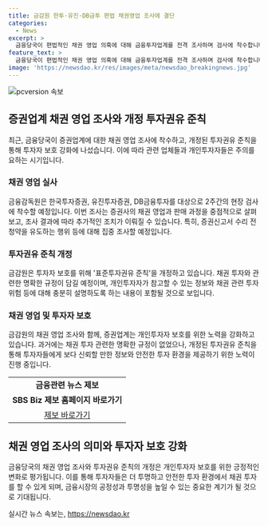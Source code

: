```yaml
---
title: 금감원 한투·유진·DB금투 편법 채권영업 조사에 결단
categories:
  - News
excerpt: >
  금융당국이 편법적인 채권 영업 의혹에 대해 금융투자업계를 전격 조사하며 검사에 착수합니다. 한국투자증권, 유진투자증권, DB금융투자를 대상으로 2주간 현장 검사를 진행하며, 증권신고서 수리 전 청약을 권유하는 행위 등을 주목할 예정입니다. 이는 자본시장법에 의해 불법으로 간주되며, 표준투자권유 준칙 개정 작업도 추진 중입니다. 개인투자자의 보호를 강화하기 위한 조치이며, SBS Biz는 제보를 기다리고 있습니다. [자세히 보기](https://url.kr/9pghjn)
feature_text: >
  금융당국이 편법적인 채권 영업 의혹에 대해 금융투자업계를 전격 조사하며 검사에 착수합니다. 한국투자증권, 유진투자증권, DB금융투자를 대상으로 2주간 현장 검사를 진행하며, 증권신고서 수리 전 청약을 권유하는 행위 등을 주목할 예정입니다. 이는 자본시장법에 의해 불법으로 간주되며, 표준투자권유 준칙 개정 작업도 추진 중입니다. 개인투자자의 보호를 강화하기 위한 조치이며, SBS Biz는 제보를 기다리고 있습니다. [자세히 보기](https://url.kr/9pghjn)
image: 'https://newsdao.kr/res/images/meta/newsdao_breakingnews.jpg'
---
```


<p><img src="https://newsdao.kr/res/images/meta/newsdao_breakingnews.jpg" alt="pcversion 속보" /></p>

<h2 data-ke-size="size26">증권업계 채권 영업 조사와 개정 투자권유 준칙</h2>

<p data-ke-size="size16">최근, 금융당국이 증권업계에 대한 채권 영업 조사에 착수하고, 개정된 투자권유 준칙을 통해 투자자 보호 강화에 나섰습니다. 이에 따라 관련 업체들과 개인투자자들은 주의를 요하는 시기입니다.</p>

<h3>채권 영업 실사</h3>

<p data-ke-size="size16">금융감독원은 한국투자증권, 유진투자증권, DB금융투자를 대상으로 2주간의 현장 검사에 착수할 예정입니다. 이번 조사는 증권사의 채권 영업과 판매 과정을 중점적으로 살펴보고, 조사 결과에 따라 추가적인 조치가 이뤄질 수 있습니다. 특히, 증권신고서 수리 전 청약을 유도하는 행위 등에 대해 집중 조사할 예정입니다.</p>

<h3>투자권유 준칙 개정</h3>

<p data-ke-size="size16">금감원은 투자자 보호를 위해 '표준투자권유 준칙'을 개정하고 있습니다. 채권 투자와 관련한 명확한 규정이 담길 예정이며, 개인투자자가 참고할 수 있는 정보와 채권 관련 투자 위험 등에 대해 충분히 설명하도록 하는 내용이 포함될 것으로 보입니다.</p>

<h3>채권 영업 및 투자자 보호</h3>

<p data-ke-size="size16">금감원의 채권 영업 조사와 함께, 증권업계는 개인투자자 보호를 위한 노력을 강화하고 있습니다. 과거에는 채권 투자 관련한 명확한 규정이 없었으나, 개정된 투자권유 준칙을 통해 투자자들에게 보다 신뢰할 만한 정보와 안전한 투자 환경을 제공하기 위한 노력이 진행 중입니다.</p>

<table>
  <tr>
    <td style="text-align: center; height: 17px;"><b>금융관련 뉴스 제보</b></td>
  </tr>
  <tr>
    <td style="text-align: center; height: 17px;"><b>SBS Biz 제보 홈페이지 바로가기</b></td>
  </tr>
  <tr>
    <td style="text-align: center; height: 17px;"><a href="https://url.kr/9pghjn" target="_blank" rel="noopener">제보 바로가기</a></td>
  </tr>
</table>

<h2 data-ke-size="size26">채권 영업 조사의 의미와 투자자 보호 강화</h2>

<p data-ke-size="size16">금융당국의 채권 영업 조사와 투자권유 준칙의 개정은 개인투자자 보호를 위한 긍정적인 변화로 평가됩니다. 이를 통해 투자자들은 더 투명하고 안전한 투자 환경에서 채권 투자를 할 수 있게 되며, 금융시장의 공정성과 투명성을 높일 수 있는 중요한 계기가 될 것으로 기대됩니다.</p>
실시간 뉴스 속보는, <a href="https://newsdao.kr" rel="dofollow">https://newsdao.kr</a>


